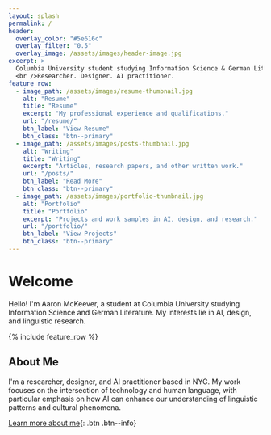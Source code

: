 ```yaml
---
layout: splash
permalink: /
header:
  overlay_color: "#5e616c"
  overlay_filter: "0.5"
  overlay_image: /assets/images/header-image.jpg
excerpt: >
  Columbia University student studying Information Science & German Literature.
  <br />Researcher. Designer. AI practitioner.
feature_row:
  - image_path: /assets/images/resume-thumbnail.jpg
    alt: "Resume"
    title: "Resume"
    excerpt: "My professional experience and qualifications."
    url: "/resume/"
    btn_label: "View Resume"
    btn_class: "btn--primary"
  - image_path: /assets/images/posts-thumbnail.jpg
    alt: "Writing"
    title: "Writing"
    excerpt: "Articles, research papers, and other written work."
    url: "/posts/"
    btn_label: "Read More"
    btn_class: "btn--primary"
  - image_path: /assets/images/portfolio-thumbnail.jpg
    alt: "Portfolio"
    title: "Portfolio"
    excerpt: "Projects and work samples in AI, design, and research."
    url: "/portfolio/"
    btn_label: "View Projects"
    btn_class: "btn--primary"
---
```


# Welcome

Hello! I'm Aaron McKeever, a student at Columbia University studying Information Science and German Literature. My interests lie in AI, design, and linguistic research.

{% include feature_row %}

## About Me

I'm a researcher, designer, and AI practitioner based in NYC. My work focuses on the intersection of technology and human language, with particular emphasis on how AI can enhance our understanding of linguistic patterns and cultural phenomena.

[Learn more about me](/about/){: .btn .btn--info}